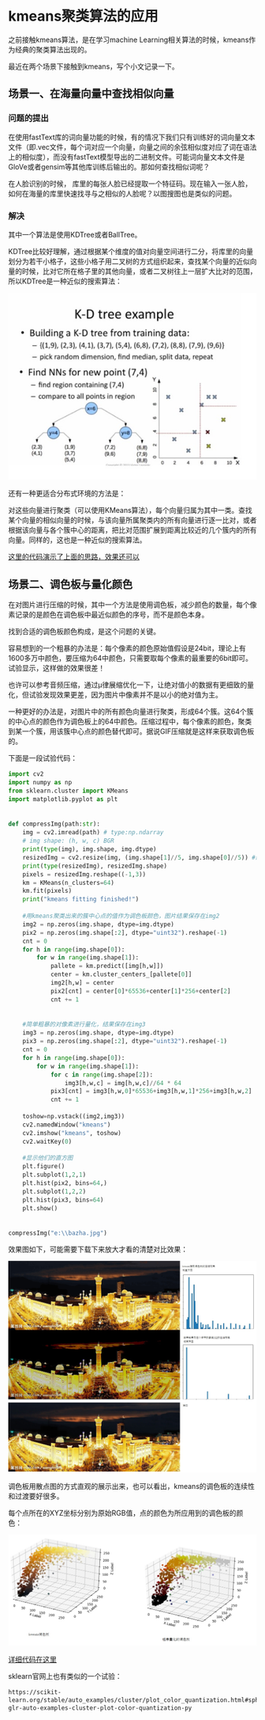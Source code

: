 # kmeans聚类算法的应用

之前接触kmeans算法，是在学习machine Learning相关算法的时候，kmeans作为经典的聚类算法出现的。

最近在两个场景下接触到kmeans，写个小文记录一下。

## 场景一、在海量向量中查找相似向量

### 问题的提出

在使用fastText库的词向量功能的时候，有的情况下我们只有训练好的词向量文本文件（即.vec文件，每个词对应一个向量，向量之间的余弦相似度对应了词在语法上的相似度），而没有fastText模型导出的二进制文件。可能词向量文本文件是GloVe或者gensim等其他库训练后输出的。那如何查找相似词呢？

在人脸识别的时候， 库里的每张人脸已经提取一个特征码。现在输入一张人脸，如何在海量的库里快速找寻与之相似的人脸呢？以图搜图也是类似的问题。

### 解决

其中一个算法是使用KDTree或者BallTree。

KDTree比较好理解，通过根据某个维度的值对向量空间进行二分，将库里的向量划分为若干小格子，这些小格子用二叉树的方式组织起来，查找某个向量的近似向量的时候，比对它所在格子里的其他向量，或者二叉树往上一层扩大比对的范围，所以KDTree是一种近似的搜索算法：

![这里有张图片](img/kmeans/kdtree.jpg)

还有一种更适合分布式环境的方法是：

对这些向量进行聚类（可以使用KMeans算法），每个向量归属为其中一类。查找某个向量的相似向量的时候，与该向量所属聚类内的所有向量进行逐一比对，或者根据该向量与各个簇中心的距离，把比对范围扩展到距离比较近的几个簇内的所有向量。同样的，这也是一种近似的搜索算法。

[这里的代码演示了上面的思路，效果还可以](https://github.com/bisonliao/daydayup/blob/master/mxnet/fastText_LoadVecFileOnly.py)

## 场景二、调色板与量化颜色

在对图片进行压缩的时候，其中一个方法是使用调色板，减少颜色的数量，每个像素记录的是颜色在调色板中最近似颜色的序号，而不是颜色本身。

找到合适的调色板颜色构成，是这个问题的关键。

容易想到的一个粗暴的办法是：每个像素的颜色原始值假设是24bit，理论上有1600多万中颜色，要压缩为64中颜色，只需要取每个像素的最重要的6bit即可。试验显示，这样做的效果很差！

也许可以参考音频压缩，通过μ律展缩优化一下，让绝对值小的数据有更细致的量化，但试验发现效果更差，因为图片中像素并不是以小的绝对值为主。

一种更好的办法是，对图片中的所有颜色向量进行聚类，形成64个簇。这64个簇的中心点的颜色作为调色板上的64中颜色。压缩过程中，每个像素的颜色，聚类到某一个簇，用该簇中心点的颜色替代即可。据说GIF压缩就是这样来获取调色板的。

下面是一段试验代码：

```python
import cv2
import numpy as np
from sklearn.cluster import KMeans
import matplotlib.pyplot as plt


def compressImg(path:str):
    img = cv2.imread(path) # type:np.ndarray
    # img shape: (h, w, c) BGR
    print(type(img), img.shape, img.dtype)
    resizedImg = cv2.resize(img, (img.shape[1]//5, img.shape[0]//5)) #缩小图片，用它的像素来训练kmeans会快些
    print(type(resizedImg), resizedImg.shape)
    pixels = resizedImg.reshape((-1,3))
    km = KMeans(n_clusters=64)
    km.fit(pixels)
    print("kmeans fitting finished!")

    #用kmeans聚类出来的簇中心点的值作为调色板颜色，图片结果保存在img2
    img2 = np.zeros(img.shape, dtype=img.dtype)
    pix2 = np.zeros(img.shape[:2], dtype="uint32").reshape(-1)
    cnt = 0
    for h in range(img.shape[0]):
        for w in range(img.shape[1]):
            pallete = km.predict([img[h,w]])
            center = km.cluster_centers_[pallete[0]]
            img2[h,w] = center
            pix2[cnt] = center[0]*65536+center[1]*256+center[2]
            cnt += 1


    #简单粗暴的对像素进行量化，结果保存在img3
    img3 = np.zeros(img.shape, dtype=img.dtype)
    pix3 = np.zeros(img.shape[:2], dtype="uint32").reshape(-1)
    cnt = 0
    for h in range(img.shape[0]):
        for w in range(img.shape[1]):
            for c in range(img.shape[2]):
                img3[h,w,c] = img[h,w,c]//64 * 64
            pix3[cnt] = img3[h,w,0]*65536+img3[h,w,1]*256+img3[h,w,2]
            cnt += 1

    toshow=np.vstack((img2,img3))
    cv2.namedWindow("kmeans")
    cv2.imshow("kmeans", toshow)
    cv2.waitKey(0)

    #显示他们的直方图
    plt.figure()
    plt.subplot(1,2,1)
    plt.hist(pix2, bins=64,)
    plt.subplot(1,2,2)
    plt.hist(pix3, bins=64)
    plt.show()


compressImg("e:\\bazha.jpg")
```

效果图如下，可能需要下载下来放大才看的清楚对比效果：

![这里有张图片](img/kmeans/pallete.jpg)

调色板用散点图的方式直观的展示出来，也可以看出，kmeans的调色板的连续性和过渡要好很多。

每个点所在的XYZ坐标分别为原始RGB值，点的颜色为所应用到的调色板的颜色：

![这里有张图片](img/kmeans/pallete2.jpg)

[详细代码在这里](https://github.com/bisonliao/daydayup/blob/master/mxnet/kmeans_ColorQuantize.py)

sklearn官网上也有类似的一个试验：

```
https://scikit-learn.org/stable/auto_examples/cluster/plot_color_quantization.html#sphx-glr-auto-examples-cluster-plot-color-quantization-py
```

